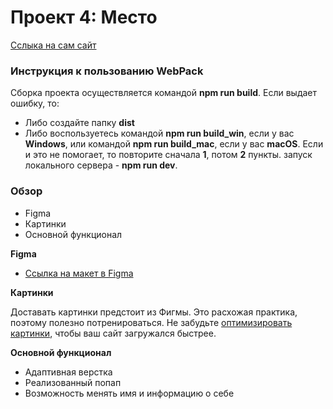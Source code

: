 # Проект 4: Место

[Сслыка на сам сайт](https://kirillkorneev.github.io/mesto/)

### Инструкция к пользованию WebPack

Сборка проекта осуществляется командой **npm run build**. Если выдает ошибку, то:
* Либо создайте папку **dist**
* Либо воспользуетесь командой **npm run build_win**, если у вас **Windows**, или командой **npm run build_mac**, если у вас **macOS**. Если и это не помогает, то повторите сначала **1**, потом **2** пункты.
запуск локального сервера - **npm run dev**.

### Обзор

* Figma
* Картинки
* Основной функционал

**Figma**

* [Ссылка на макет в Figma](https://www.figma.com/file/StZjf8HnoeLdiXS7dYrLAh/JavaScript.-Sprint-4)

**Картинки**

Доставать картинки предстоит из Фигмы. Это расхожая практика, поэтому полезно потренироваться.
Не забудьте [оптимизировать картинки](https://tinypng.com/), чтобы ваш сайт загружался быстрее.

**Основной функционал**

* Адаптивная верстка
* Реализованный попап
* Возможность менять имя и информацию о себе

